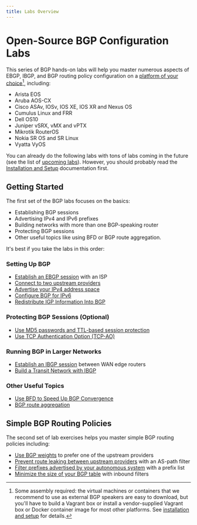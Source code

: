 ```yaml
---
title: Labs Overview
---
```

# Open-Source BGP Configuration Labs

This series of BGP hands-on labs will help you master numerous aspects of EBGP, IBGP, and BGP routing policy configuration on a [platform of your choice](https://netlab.tools/platforms/#platform-routing-support)[^PC], including:

* Arista EOS
* Aruba AOS-CX
* Cisco ASAv, IOSv, IOS XE, IOS XR and Nexus OS
* Cumulus Linux and FRR
* Dell OS10
* Juniper vSRX, vMX and vPTX
* Mikrotik RouterOS
* Nokia SR OS and SR Linux
* Vyatta VyOS

[^PC]: Some assembly required: the virtual machines or containers that we recommend to use as external BGP speakers are easy to download, but you'll have to build a Vagrant box or install a vendor-supplied Vagrant box or Docker container image for most other platforms. See [installation and setup](1-setup.md) for details.

You can already do the following labs with tons of labs coming in the future (see the list of [upcoming labs](3-upcoming.md)). However, you should probably read the [Installation and Setup](1-setup.md) documentation first.

## Getting Started

The first set of the BGP labs focuses on the basics:

* Establishing BGP sessions
* Advertising IPv4 and IPv6 prefixes
* Building networks with more than one BGP-speaking router
* Protecting BGP sessions
* Other useful topics like using BFD or BGP route aggregation.

It's best if you take the labs in this order:

### Setting Up BGP

* [Establish an EBGP session](basic/1-session.md) with an ISP
* [Connect to two upstream providers](basic/2-multihomed.md)
* [Advertise your IPv4 address space](basic/3-originate.md)
* [Configure BGP for IPv6](basic/4-ipv6.md)
* [Redistribute IGP Information Into BGP](basic/5-redistribute.md)

### Protecting BGP Sessions (Optional)

* [Use MD5 passwords and TTL-based session protection](basic/6-protect.md)
* [Use TCP Authentication Option (TCP-AO)](basic/9-ao.md)

### Running BGP in Larger Networks

* [Establish an IBGP session](ibgp/1-edge.md) between WAN edge routers
* [Build a Transit Network with IBGP](ibgp/2-transit.md)

### Other Useful Topics

* [Use BFD to Speed Up BGP Convergence](basic/7-bfd.md)
* [BGP route aggregation](basic/8-aggregate.md)

## Simple BGP Routing Policies

The second set of lab exercises helps you master simple BGP routing policies including:

* [Use BGP weights](policy/1-weights.md) to prefer one of the upstream providers
* [Prevent route leaking between upstream providers](policy/2-stop-transit.md) with an AS-path filter
* [Filter prefixes advertised by your autonomous system](policy/3-prefix.md) with a prefix list
* [Minimize the size of your BGP table](policy/4-reduce.md) with inbound filters
